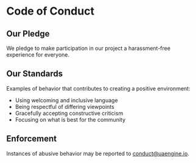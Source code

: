 # Code of Conduct

## Our Pledge

We pledge to make participation in our project a harassment-free experience for everyone.

## Our Standards

Examples of behavior that contributes to creating a positive environment:
* Using welcoming and inclusive language
* Being respectful of differing viewpoints
* Gracefully accepting constructive criticism
* Focusing on what is best for the community

## Enforcement

Instances of abusive behavior may be reported to conduct@uaengine.io.
